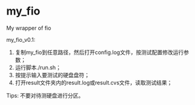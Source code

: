 # my_fio
My wrapper of fio

my_fio_v0.1:
1. 复制my_fio到任意路径，然后打开config.log文件，按测试配置修改运行参数；
2. 运行脚本./run.sh；
3. 按提示输入要测试的硬盘盘符；
4. 打开result文件夹内的result.log或result.cvs文件，读取测试结果；

Tips: 不要对待测硬盘进行分区。
